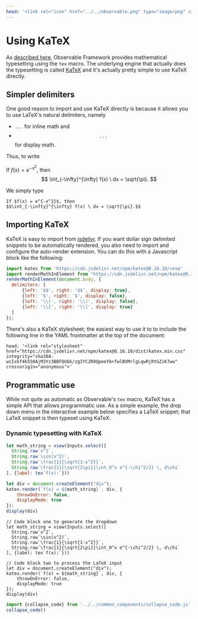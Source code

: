 ```yaml
---
head: '<link rel="icon" href="../../observable.png" type="image/png" sizes="32x32"><link rel="stylesheet" href="https://cdn.jsdelivr.net/npm/katex@0.16.10/dist/katex.min.css" integrity="sha384-wcIxkf4k558AjM3Yz3BBFQUbk/zgIYC2R0QpeeYb+TwlBVMrlgLqwRjRtGZiK7ww" crossorigin="anonymous">'
---
```


# Using KaTeX

As [described here](../TheTeXMacro/), Observable Framework provides mathematical typesetting using the `tex` macro.  The underlying engine that actually does the typesetting is called [KaTeX](https://katex.org/) and it's actually pretty simple to use KaTeX directly.

## Simpler delimiters

One good reason to import and use KaTeX directly is because it allows you to use LaTeX's natural delimiters, namely

- <code>$...$</code> for inline math and
- <code>$$...$$</code> for display math.

Thus, to write

<div class="card">

If $f(x) = e^{-x^2}$, then
$$
\int_{-\infty}^{\infty} f(x) \ dx = \sqrt{\pi}.
$$

</div>

We simply type

    If $f(x) = e^{-x^2}$, then
    $$\int_{-\infty}^{\infty} f(x) \ dx = \sqrt{\pi}.$$

## Importing KaTeX

KaTeX is easy to import from [jsdelivr](https://cdn.jsdelivr.net). If you want dollar sign delimited snippets to be automatically rendered, you also need to import and configure the auto-render extension. You can do this with a Javascript block like the following:

```js echo
import katex from 'https://cdn.jsdelivr.net/npm/katex@0.16.10/+esm'
import renderMathInElement from "https://cdn.jsdelivr.net/npm/katex@0.16.10/dist/contrib/auto-render.mjs";
renderMathInElement(document.body, {
  delimiters: [
      {left: '$$', right: '$$', display: true},
      {left: '$', right: '$', display: false},
      {left: '\\(', right: '\\)', display: false},
      {left: '\\[', right: '\\]', display: true}
  ]
});
```

There's also a KaTeX stylesheet; the easiest way to use it to to include the following line in the YAML frontmatter at the top of the document:

    head: '<link rel="stylesheet" href="https://cdn.jsdelivr.net/npm/katex@0.16.10/dist/katex.min.css" integrity="sha384-wcIxkf4k558AjM3Yz3BBFQUbk/zgIYC2R0QpeeYb+TwlBVMrlgLqwRjRtGZiK7ww" crossorigin="anonymous">'

## Programmatic use

While not quite as automatic as Observable's `tex` macro, KaTeX has a simple API that allows programmatic use. As a simple example, the drop down menu in the interactive example below specifies a LaTeX snippet; that LaTeX snippet is then typeset using KaTeX.


<div class="card collapse">

### Dynamic typesetting with KaTeX


```js
let math_string = view(Inputs.select([
  String.raw`x^2`,
  String.raw`\sin(x^2)`,
  String.raw`\frac{1}{\sqrt{1-x^2}}`,
  String.raw`\frac{1}{\sqrt{2\pi}}\int_0^x e^{-\chi^2/2} \, d\chi`
], {label: tex`f(x):`}))
```
```js
let div = document.createElement("div");
katex.render(`f(x) = ${math_string}`, div, {
    throwOnError: false,
    displayMode: true
});
display(div)
```

    // Code block one to generate the dropdown
    let math_string = view(Inputs.select([
      String.raw`x^2`,
      String.raw`\sin(x^2)`,
      String.raw`\frac{1}{\sqrt{1-x^2}}`,
      String.raw`\frac{1}{\sqrt{2\pi}}\int_0^x e^{-\chi^2/2} \, d\chi`
    ], {label: tex`f(x):`}))

    // Code block two to process the LaTeX input
    let div = document.createElement("div");
    katex.render(`f(x) = ${math_string}`, div, {
        throwOnError: false,
        displayMode: true
    });
    display(div)

</div>


```js
import {collapse_code} from '../../common_components/collapse_code.js'
collapse_code()
```
